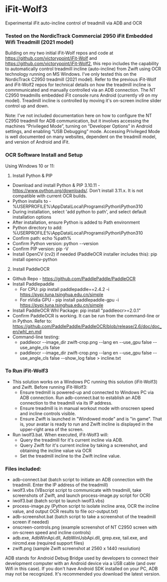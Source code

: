 # iFit-Wolf3
Experimental iFit auto-incline control of treadmill via ADB and OCR

### Tested on the NordicTrack Commercial 2950 iFit Embedded Wifi Treadmill (2021 model)

Building on my two initial iFit-Wolf repos and code at https://github.com/victorypoint/iFit-Wolf and https://github.com/victorypoint/iFit-Wolf2, this repo includes the capability to automatically control treadmill incline (auto-incline) from Zwift using OCR technology running on MS Windows. I've only tested this on the NordicTrack C2950 treadmill (2021 model). Refer to the previous iFit-Wolf and iFit-Wolf2 repos for technical details on how the treadmill incline is commmunicated and manually controlled via an ADB connection. The NT C2950 treadmills embedded iFit console runs Android (currently v9 on my model). Treadmill incline is controlled by moving it's on-screen incline slider control up and down.

Note: I've not included documentation here on how to configure the NT C2950 treadmill for ADB communication, but it involves accessing the machines “Privileged Mode”, turning on “Developer Options” in Android settings, and enabling “USB Debugging” mode. Accessing Privileged Mode is well documented on many websites, dependent on the treadmill model, and version of Android and iFit.

### OCR Software Install and Setup

Using Windows 10 or 11:

1. Install Python & PIP

- Download and install Python & PIP 3.10.11 - https://www.python.org/downloads/. Don’t install 3.11.x. It is not compatible with current OCR builds.
- Python installs to - \%USERPROFILE%\AppData\Local\Programs\Python\Python310
- During installation, select 'add python to path', and select default installation options
- After installation, ensure Python is added to Path environment
- Python directory to add: \%USERPROFILE%\AppData\Local\Programs\Python\Python310
- Confirm path: echo %path%
- Confirm Python version: python --version
- Confirm PIP version: pip -V
- Install OpenCV (cv2) if needed (PaddleOCR installer includes this): pip install opencv-python

2. Install PaddleOCR

- Github Repo - https://github.com/PaddlePaddle/PaddleOCR
- Install Paddlepaddle
  - For CPU: pip install paddlepaddle==2.4.2 -i https://pypi.tuna.tsinghua.edu.cn/simple
  - For nVidia GPU - pip install paddlepaddle-gpu -i https://pypi.tuna.tsinghua.edu.cn/simple
- Install PaddleOCR Whl Package: pip install "paddleocr>=2.0.1"
- Confirm PaddleOCR is working. It can be run from the command-line or in Python. Refer to: https://github.com/PaddlePaddle/PaddleOCR/blob/release/2.6/doc/doc_en/whl_en.md
- Command-line testing:
  - paddleocr --image_dir zwift-crop.png --lang en --use_gpu false --use_angle_cls false
  - paddleocr --image_dir zwift-crop.png --lang en --use_gpu false --use_angle_cls false --show_log false > incline.txt

### To Run iFit-Wolf3

- This solution works on a Windows PC running this solution (iFit-Wolf3) and Zwift. Before running iFit-Wolf3:
  - Ensure tredmill is powered-up and connected to Windows PC via ADB connection. Run adb-connect.bat to establish an ADB connection to the treadmill via its IP address.
  - Ensure treadmill is in manual workout mode with onscreen speed and incline controls visible.
  - Ensure Zwift is launched in "Windowed mode" and is "in game". That is, your avatar is ready to run and Zwift incline is displayed in the upper-right area of the screen.
- Run iwolf3.bat. When executed, iFit-Wolf3 will:
  - Query the treadmill for it's current incline via ADB.
  - Query Zwift for it's current incline by taking a screenshot, and obtaining the incline value via OCR 
  - Set the treadmill incline to the Zwift incline value.

### Files included:
- adb-connect.bat (batch script to initiate an ADB connection with the treadmill. Enter the IP address of the treadmill)
- iwolf3.vbs (VBscript script to communicate with treadmill, take screenshots of Zwift, and launch process-image.py script for OCR)
- iwolf3.bat (batch script to launch iwolf3.vbs)
- process-image.py (Python script to isolate incline area, OCR the incline value, and output OCR results to file ocr-output.txt)
- adb-screenshot.bat (batch script to take a screenshot of the treadmill screen if needed)
- onscreen-controls.png (example screenshot of NT C2950 screen with on-screen speed and incline controls)
- adb.exe, AdbWinApi.dll, AdbWinUsbApi.dll, grep.exe, tail.exe, and nircmd.exe (required support files)
- zwift.png (sample Zwift screenshot at 2560 x 1440 resolution)

ADB stands for Android Debug Bridge used by developers to connect their development computer with an Android device via a USB cable (and over Wifi in this case). If you don't have Android SDK installed on your PC, ADB may not be recognized. It's recommended you download the latest version.


